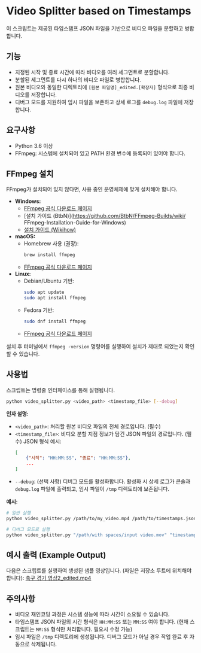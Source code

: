 # Video Splitter based on Timestamps

이 스크립트는 제공된 타임스탬프 JSON 파일을 기반으로 비디오 파일을 분할하고 병합합니다.

## 기능

- 지정된 시작 및 종료 시간에 따라 비디오를 여러 세그먼트로 분할합니다.
- 분할된 세그먼트를 다시 하나의 비디오 파일로 병합합니다.
- 원본 비디오와 동일한 디렉토리에 `[원본 파일명]_edited.[확장자]` 형식으로 최종 비디오를 저장합니다.
- 디버그 모드를 지원하여 임시 파일을 보존하고 상세 로그를 `debug.log` 파일에 저장합니다.

## 요구사항

- Python 3.6 이상
- FFmpeg: 시스템에 설치되어 있고 PATH 환경 변수에 등록되어 있어야 합니다.

## FFmpeg 설치

FFmpeg가 설치되어 있지 않다면, 사용 중인 운영체제에 맞게 설치해야 합니다.

- **Windows:** 
    - [FFmpeg 공식 다운로드 페이지](https://ffmpeg.org/download.html#build-windows)
    - [설치 가이드 (BtbN)](https://github.com/BtbN/FFmpeg-Builds/wiki/ FFmpeg-Installation-Guide-for-Windows)
    - [설치 가이드 (Wikihow)](https://www.wikihow.com/Install-FFmpeg-on-Windows)
- **macOS:**
    - Homebrew 사용 (권장):
      ```bash
      brew install ffmpeg
      ```
    - [FFmpeg 공식 다운로드 페이지](https://ffmpeg.org/download.html#build-mac)
- **Linux:**
    - Debian/Ubuntu 기반:
      ```bash
      sudo apt update
      sudo apt install ffmpeg
      ```
    - Fedora 기반:
      ```bash
      sudo dnf install ffmpeg
      ```
    - [FFmpeg 공식 다운로드 페이지](https://ffmpeg.org/download.html#build-linux)

설치 후 터미널에서 `ffmpeg -version` 명령어를 실행하여 설치가 제대로 되었는지 확인할 수 있습니다.

## 사용법

스크립트는 명령줄 인터페이스를 통해 실행됩니다.

```bash
python video_splitter.py <video_path> <timestamp_file> [--debug]
```

**인자 설명:**

- `<video_path>`: 처리할 원본 비디오 파일의 전체 경로입니다. (필수)
- `<timestamp_file>`: 비디오 분할 지점 정보가 담긴 JSON 파일의 경로입니다. (필수) 
  JSON 형식 예시:
  ```json
  [
      {"시작": "HH:MM:SS", "종료": "HH:MM:SS"},
      ...
  ]
  ```
- `--debug`: (선택 사항) 디버그 모드를 활성화합니다. 활성화 시 상세 로그가 콘솔과 `debug.log` 파일에 출력되고, 임시 파일이 `/tmp` 디렉토리에 보존됩니다.

**예시:**

```bash
# 일반 실행
python video_splitter.py /path/to/my_video.mp4 /path/to/timestamps.json

# 디버그 모드로 실행
python video_splitter.py "/path/with spaces/input video.mov" "timestamps.json" --debug
```

## 예시 출력 (Example Output)

다음은 스크립트를 실행하여 생성된 샘플 영상입니다. (파일은 저장소 루트에 위치해야 합니다):
[축구 경기 영상2_edited.mp4](축구%20경기%20영상2_edited.mp4)

## 주의사항

- 비디오 재인코딩 과정은 시스템 성능에 따라 시간이 소요될 수 있습니다.
- 타임스탬프 JSON 파일의 시간 형식은 `HH:MM:SS` 또는 `MM:SS` 여야 합니다. (현재 스크립트는 `MM:SS` 형식만 처리합니다. 필요시 수정 가능)
- 임시 파일은 `/tmp` 디렉토리에 생성됩니다. 디버그 모드가 아닐 경우 작업 완료 후 자동으로 삭제됩니다. 